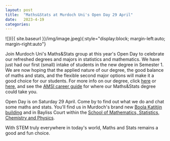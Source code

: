 ```yaml
---
layout: post
title:  "Maths&Stats at Murdoch Uni's Open Day 29 April"
date:   2023-4-19
categories: 
---
```


![]({{ site.baseurl }}/img/image.jpeg){:style="display:block; margin-left:auto; margin-right:auto"}

Join Murdoch Uni's Maths&Stats group at this year's Open Day to celebrate our refreshed degrees and majors in statistics and mathematics. <!--more-->
We have just had our first (small) intake of students in the new degree in Semester 1. We are now hoping that the applied nature of our degree, the good balance of maths and stats, and the flexible second major options will make it a good choice for our students. For more info on our degree, click [here](https://www.murdoch.edu.au/course/undergraduate/mj-masc) or [here](https://www.murdoch.edu.au/news/articles/new-courses-bring-new-life-to-stem-at-murdoch-university), and see the [AMSI career guide](https://careers.amsi.org.au) for where our Maths&Stats degree could take you. 

Open Day is on Saturday 29 April. Come by to find out what we do and chat some maths and stats. You'll find us in Murdoch's brand new [Boola Katitjin building](https://maps.murdoch.edu.au/?sharepoi=136022.023) and in Bayliss Court within the [School of Mathematics, Statistics, Chemistry and Physics](https://maps.murdoch.edu.au/?sharepoi=340).

With STEM truly everywhere in today's world, Maths and Stats remains a good and fun choice. 


